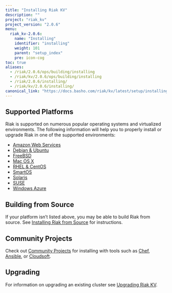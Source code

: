 ```yaml
---
title: "Installing Riak KV"
description: ""
project: "riak_kv"
project_version: "2.0.6"
menu:
  riak_kv-2.0.6:
    name: "Installing"
    identifier: "installing"
    weight: 101
    parent: "setup_index"
    pre: icon-cog
toc: true
aliases:
  - /riak/2.0.6/ops/building/installing
  - /riak/kv/2.0.6/ops/building/installing
  - /riak/2.0.6/installing/
  - /riak/kv/2.0.6/installing/
canonical_link: "https://docs.basho.com/riak/kv/latest/setup/installing"
---
```


[install aws]: /riak/kv/2.0.6/setup/installing/amazon-web-services
[install debian & ubuntu]: /riak/kv/2.0.6/setup/installing/debian-ubuntu
[install freebsd]: /riak/kv/2.0.6/setup/installing/freebsd
[install mac osx]: /riak/kv/2.0.6/setup/installing/mac-osx
[install rhel & centos]: /riak/kv/2.0.6/setup/installing/rhel-centos
[install smartos]: /riak/kv/2.0.6/setup/installing/smartos
[install solaris]: /riak/kv/2.0.6/setup/installing/solaris
[install suse]: /riak/kv/2.0.6/setup/installing/suse
[install windows azure]: /riak/kv/2.0.6/setup/installing/windows-azure
[install source index]: /riak/kv/2.0.6/setup/installing/source
[community projects]: /community/projects
[upgrade index]: /riak/kv/2.0.6/setup/upgrading

## Supported Platforms

Riak is supported on numerous popular operating systems and virtualized
environments. The following information will help you to
properly install or upgrade Riak in one of the supported environments:

  * [Amazon Web Services][install aws]
  * [Debian & Ubuntu][install debian & ubuntu]
  * [FreeBSD][install freebsd]
  * [Mac OS X][install mac osx]
  * [RHEL & CentOS][install rhel & centos]
  * [SmartOS][install smartos]
  * [Solaris][install solaris]
  * [SUSE][install suse]
  * [Windows Azure][install windows azure]

## Building from Source

If your platform isn’t listed above, you may be able to build Riak from source. See [Installing Riak from Source][install source index] for instructions.

## Community Projects

Check out [Community Projects][community projects] for installing with tools such as [Chef](https://www.chef.io/chef/), [Ansible](http://www.ansible.com/), or [Cloudsoft](http://www.cloudsoftcorp.com/).

## Upgrading

For information on upgrading an existing cluster see [Upgrading Riak KV][upgrade index].
